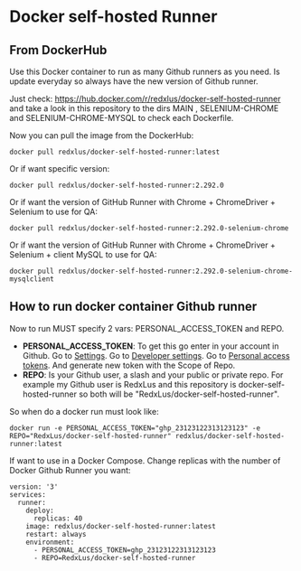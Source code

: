 # Docker self-hosted Runner



## From DockerHub

Use this Docker container to run as many Github runners as you need. Is update everyday so always have the new version of Github runner.

Just check: https://hub.docker.com/r/redxlus/docker-self-hosted-runner and take a look in this repository to the dirs MAIN , SELENIUM-CHROME and SELENIUM-CHROME-MYSQL to check each Dockerfile.

Now you can pull the image from the DockerHub: 

``docker pull redxlus/docker-self-hosted-runner:latest``

Or if want specific version: 

``docker pull redxlus/docker-self-hosted-runner:2.292.0``

Or if want the version of GitHub Runner with Chrome + ChromeDriver + Selenium to use for QA: 

``docker pull redxlus/docker-self-hosted-runner:2.292.0-selenium-chrome``

Or if want the version of GitHub Runner with Chrome + ChromeDriver + Selenium + client MySQL to use for QA: 

``docker pull redxlus/docker-self-hosted-runner:2.292.0-selenium-chrome-mysqlclient``

## How to run docker container Github runner

Now to run MUST specify 2 vars: PERSONAL_ACCESS_TOKEN and REPO.

* **PERSONAL_ACCESS_TOKEN**: To get this go enter in your account in Github. Go to [Settings](https://github.com/settings/profile). Go to [Developer settings](https://github.com/settings/apps). Go to [Personal access tokens](https://github.com/settings/tokens). And generate new token with the Scope of Repo.
* **REPO**: Is your Github user, a slash and your public or private repo. For example my Github user is RedxLus and this repository is docker-self-hosted-runner so both will be "RedxLus/docker-self-hosted-runner".

So when do a docker run must look like:

``docker run -e PERSONAL_ACCESS_TOKEN="ghp_23123122313123123" -e REPO="RedxLus/docker-self-hosted-runner" redxlus/docker-self-hosted-runner:latest``

If want to use in a Docker Compose. Change replicas with the number of Docker Github Runner you want:
```
version: '3'
services:
  runner:
    deploy:
      replicas: 40
    image: redxlus/docker-self-hosted-runner:latest
    restart: always
    environment:
      - PERSONAL_ACCESS_TOKEN=ghp_23123122313123123
      - REPO=RedxLus/docker-self-hosted-runner
```
      
